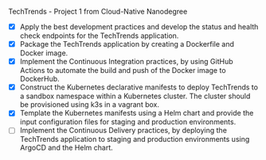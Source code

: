 TechTrends - Project 1 from Cloud-Native Nanodegree

- [X]  Apply the best development practices and develop the status and health check endpoints for the TechTrends application.
- [X] Package the TechTrends application by creating a Dockerfile and Docker image.
- [X] Implement the Continuous Integration practices, by using GitHub Actions to automate the build and push of the Docker image to DockerHub.
- [X] Construct the Kubernetes declarative manifests to deploy TechTrends to a sandbox namespace within a Kubernetes cluster. The cluster should be provisioned using k3s in a vagrant box.
- [X] Template the Kubernetes manifests using a Helm chart and provide the input configuration files for staging and production environments.
- [ ] Implement the Continuous Delivery practices, by deploying the TechTrends application to staging and production environments using ArgoCD and the Helm chart.

